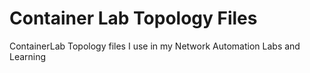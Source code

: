 # Container Lab Topology Files 

ContainerLab Topology files I use in my Network Automation Labs and Learning 
